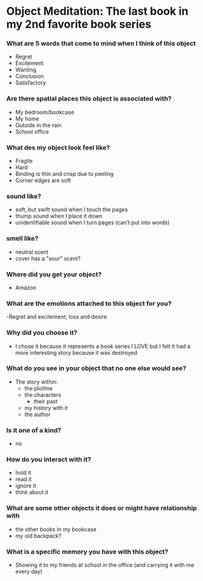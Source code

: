 # Object Meditation: The last book in my 2nd favorite book series

### What are 5 words that come to mind when I think of this object
- Regret
- Excitement
- Wanting
- Conclusion
- Satisfactory

### Are there spatial places this object is associated with?
- My bedroom/bookcase
- My home
- Outside in the rain
- School office

### What des my object look feel like?
- Fragile
- Hard
- Binding is thin and crisp due to peeling
- Corner edges are soft

### sound like?
 - soft, but swift sound when I touch the pages
 - thump sound when I place it down
 - unidentifiable sound when I turn pages (can't put into words)
### smell like?
- neutral scent
- cover has a "sour" scent?

### Where did you get your object?
- Amazon

### What are the emotions attached to this object for you?
-Regret and excitement; loss and desire

### Why did you choose it?
- I chose it because it represents a book series I LOVE but I felt it had a more interesting story because it was destroyed

### What do you see in your object that no one else would see?
- The story within:
  - the plotline
  - the characters
    - their past
  - my history with it
  - the author
### Is it one of a kind?
- no

### How do you interact with it?
- hold it
- read it
- ignore it
- think about it

### What are some other objects it does or might have relationship with
- the other books in my bookcase
- my old backpack?

### What is a specific memory you have with this object?
- Showing it to my friends at school in the office (and carrying it with me every day)

<!-- # this is the biggest header (h1)
## h2
### h3

**this is bold**
- these
- are
- bullets -->
